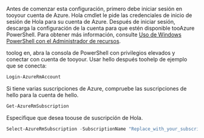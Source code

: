 Antes de comenzar esta configuración, primero debe iniciar sesión en tooyour cuenta de Azure. Hola cmdlet le pide las credenciales de inicio de sesión de Hola para su cuenta de Azure. Después de iniciar sesión, descarga la configuración de la cuenta para que estén disponible tooAzure PowerShell. Para obtener más información, consulte [Uso de Windows PowerShell con el Administrador de recursos](../articles/powershell-azure-resource-manager.md).

toolog en, abra la consola de PowerShell con privilegios elevados y conectar con cuenta de tooyour. Usar hello después toohelp de ejemplo que se conecta:

```powershell
Login-AzureRmAccount
```

Si tiene varias suscripciones de Azure, compruebe las suscripciones de hello para la cuenta de hello.

```powershell
Get-AzureRmSubscription
```

Especifique que desea toouse de suscripción de Hola.

```powershell
Select-AzureRmSubscription -SubscriptionName "Replace_with_your_subscription_name"
 ```